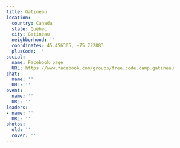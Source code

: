 ```yaml
---
title: Gatineau
location:
  country: Canada
  state: Québec
  city: Gatineau
  neighborhood: ''
  coordinates: 45.456305, -75.722883
  plusCode: ''
social:
  name: Facebook page
  URL: https://www.facebook.com/groups/free.code.camp.gatineau
chat:
  name: ''
  URL: ''
event:
  name: ''
  URL: ''
leaders:
- name: ''
  URL: ''
photos:
  old: ''
  cover: ''
---
```

